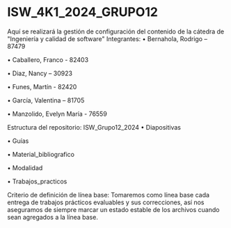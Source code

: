 # ISW_4K1_2024_GRUPO12
Aquí se realizará la gestión de configuración del contenido de la cátedra de "Ingeniería y calidad de software"
Integrantes:
• Bernahola, Rodrigo – 87479

• Caballero, Franco - 82403

• Diaz, Nancy – 30923

• Funes, Martín - 82420

• García, Valentina – 81705

• Manzolido, Evelyn María - 76559

Estructura del repositorio:
ISW_Grupo12_2024
• Diapositivas

• Guías

• Material_bibliografico

• Modalidad

• Trabajos_practicos


Criterio de definición de línea base:
Tomaremos como línea base cada entrega de trabajos prácticos evaluables y sus
correcciones, así nos aseguramos de siempre marcar un estado estable de los archivos
cuando sean agregados a la línea base.








